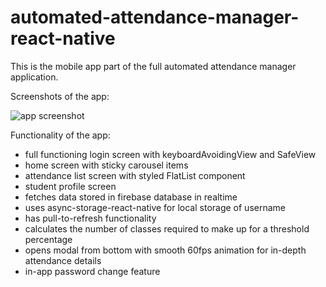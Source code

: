 # automated-attendance-manager-react-native

This is the mobile app part of the full automated attendance manager application.


Screenshots of the app:


![app screenshot](https://github.com/Sahith02/automated-attendance-manager-react-native/blob/master/screenshots/app-ss.png)

Functionality of the app:
* full functioning login screen with keyboardAvoidingView and SafeView
* home screen with sticky carousel items
* attendance list screen with styled FlatList component
* student profile screen
* fetches data stored in firebase database in realtime
* uses async-storage-react-native for local storage of username
* has pull-to-refresh functionality
* calculates the number of classes required to make up for a threshold percentage
* opens modal from bottom with smooth 60fps animation for in-depth attendance details
* in-app password change feature
